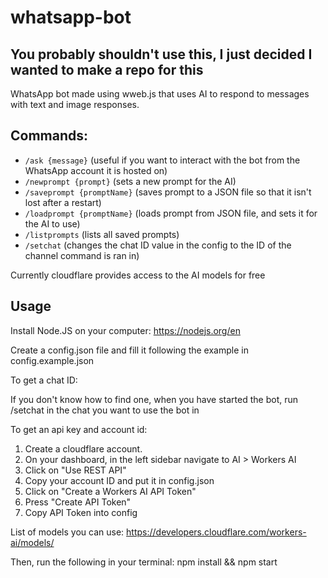 # whatsapp-bot
## You probably shouldn't use this, I just decided I wanted to make a repo for this
WhatsApp bot made using wweb.js that uses AI to respond to messages with text and image responses.

## Commands:
* `/ask {message}` (useful if you want to interact with the bot from the WhatsApp account it is hosted on)
* `/newprompt {prompt}` (sets a new prompt for the AI)
* `/saveprompt {promptName}` (saves prompt to a JSON file so that it isn't lost after a restart)
* `/loadprompt {promptName}` (loads prompt from JSON file, and sets it for the AI to use)
* `/listprompts` (lists all saved prompts)
* `/setchat` (changes the chat ID value in the config to the ID of the channel command is ran in)

Currently cloudflare provides access to the AI models for free

## Usage

Install Node.JS on your computer: https://nodejs.org/en

Create a config.json file and fill it following the example in config.example.json

To get a chat ID:

If you don't know how to find one, when you have started the bot, run /setchat in the chat you want to use the bot in

To get an api key and account id:

1. Create a cloudflare account.
2. On your dashboard, in the left sidebar navigate to AI > Workers AI
3. Click on "Use REST API"
4. Copy your account ID and put it in config.json
5. Click on "Create a Workers AI API Token"
6. Press "Create API Token"
7. Copy API Token into config

List of models you can use: https://developers.cloudflare.com/workers-ai/models/

Then, run the following in your terminal: npm install && npm start

